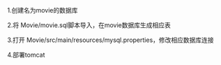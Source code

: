 1.创建名为movie的数据库

2.将 Movie/movie.sql脚本导入，在movie数据库生成相应表

3.打开 Movie/src/main/resources/mysql.properties，修改相应数据库连接

4.部署tomcat


